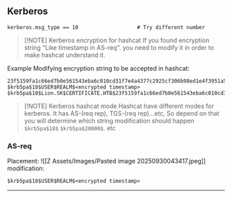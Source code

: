 ## Kerberos

```
kerberos.msg_type == 10                   # Try different number 
```


> [!NOTE] Kerberos encryption for hashcat
> If you found encryption string "Like timestamp in AS-req". you need to modify it in order to make hashcat understand it.

Example Modifying encryption string to be accepted in hashcat:
```
23f5159fa1c66ed7b0e561543eba6c010cd31f7e4a4377c2925cf306b98ed1e4f3951a50bc083c9bc0f16f0f586181c9d4ceda3fb5e852f0
$krb5pa$18$USER$REALM$<encrypted timestamp>
$krb5pa$18$Lion.SK$CERTIFICATE.HTB$23f5159fa1c66ed7b0e561543eba6c010cd31f7e4a4377c2925cf306b98ed1e4f3951a50bc083c9bc0f16f0f586181c9d4ceda3fb5e852f0
```


> [!NOTE] Kerberos hashcat mode
> Hashcat have different modes for kerberos. It has AS-(req rep), TGS-(req rep)...etc, So depend on that you will determine which string modification should happen `$krb5pa$18$` `$krb5pa$20000$`. etc

### AS-req

Placement:
![[Z Assets/Images/Pasted image 20250930043417.jpeg]]
modification:
```
$krb5pa$18$USER$REALM$<encrypted timestamp>
```


---
